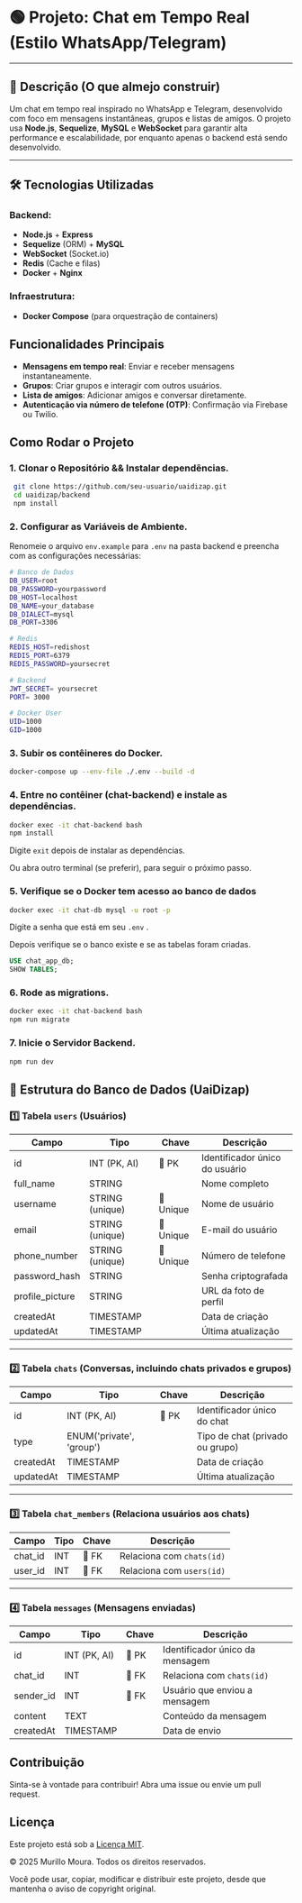 # 🟢 **Projeto: Chat em Tempo Real (Estilo WhatsApp/Telegram)**

---

## 📌 **Descrição (O que almejo construir)**

Um chat em tempo real inspirado no WhatsApp e Telegram, desenvolvido com foco em mensagens instantâneas, grupos e listas de amigos. O projeto usa **Node.js**, **Sequelize**, **MySQL** e **WebSocket** para garantir alta performance e escalabilidade, por enquanto apenas o backend está sendo desenvolvido.

---

## 🛠 **Tecnologias Utilizadas**

### Backend:

- **Node.js** + **Express**
- **Sequelize** (ORM) + **MySQL**
- **WebSocket** (Socket.io)
- **Redis** (Cache e filas)
- **Docker** + **Nginx**

### Infraestrutura:

- **Docker Compose** (para orquestração de containers)

## Funcionalidades Principais

- **Mensagens em tempo real**: Enviar e receber mensagens instantaneamente.
- **Grupos**: Criar grupos e interagir com outros usuários.
- **Lista de amigos**: Adicionar amigos e conversar diretamente.
- **Autenticação via número de telefone (OTP)**: Confirmação via Firebase ou Twilio.

## Como Rodar o Projeto

### 1. Clonar o Repositório && Instalar dependências.

```bash
 git clone https://github.com/seu-usuario/uaidizap.git
 cd uaidizap/backend
 npm install
```

### 2. Configurar as Variáveis de Ambiente.

Renomeie o arquivo `env.example` para `.env` na pasta backend e preencha com as configurações necessárias:

```bash
# Banco de Dados
DB_USER=root
DB_PASSWORD=yourpassword
DB_HOST=localhost
DB_NAME=your_database
DB_DIALECT=mysql
DB_PORT=3306

# Redis
REDIS_HOST=redishost
REDIS_PORT=6379
REDIS_PASSWORD=yoursecret

# Backend
JWT_SECRET= yoursecret
PORT= 3000

# Docker User
UID=1000
GID=1000
```

### 3. Subir os contêineres do Docker.

```bash
docker-compose up --env-file ./.env --build -d
```

### 4. Entre no contêiner (chat-backend) e instale as dependências.

```bash
docker exec -it chat-backend bash
npm install
```

Digite `exit` depois de instalar as dependências.

Ou abra outro terminal (se preferir), para seguir o próximo passo.

### 5. Verifique se o Docker tem acesso ao banco de dados

```bash
docker exec -it chat-db mysql -u root -p
```

Digite a senha que está em seu `.env` .

Depois verifique se o banco existe e se as tabelas foram criadas.

```sql
USE chat_app_db;
SHOW TABLES;
```

### 6. Rode as migrations.

```bash
docker exec -it chat-backend bash
npm run migrate
```

### 7. Inicie o Servidor Backend.

```bash
npm run dev
```

## **📌 Estrutura do Banco de Dados (UaiDizap)**

### **1️⃣ Tabela `users` (Usuários)**

| Campo | Tipo | Chave | Descrição |
| --- | --- | --- | --- |
| id | INT (PK, AI) | 🔑 PK | Identificador único do usuário |
| full_name | STRING |  | Nome completo |
| username | STRING (unique) | 🔑 Unique | Nome de usuário |
| email | STRING (unique) | 🔑 Unique | E-mail do usuário |
| phone_number | STRING (unique) | 🔑 Unique | Número de telefone |
| password_hash | STRING |  | Senha criptografada |
| profile_picture | STRING |  | URL da foto de perfil |
| createdAt | TIMESTAMP |  | Data de criação |
| updatedAt | TIMESTAMP |  | Última atualização |

---

### **2️⃣ Tabela `chats` (Conversas, incluindo chats privados e grupos)**

| Campo | Tipo | Chave | Descrição |
| --- | --- | --- | --- |
| id | INT (PK, AI) | 🔑 PK | Identificador único do chat |
| type | ENUM('private', 'group') |  | Tipo de chat (privado ou grupo) |
| createdAt | TIMESTAMP |  | Data de criação |
| updatedAt | TIMESTAMP |  | Última atualização |

---

### **3️⃣ Tabela `chat_members` (Relaciona usuários aos chats)**

| Campo | Tipo | Chave | Descrição |
| --- | --- | --- | --- |
| chat_id | INT | 🔑 FK | Relaciona com `chats(id)` |
| user_id | INT | 🔑 FK | Relaciona com `users(id)` |

---

### **4️⃣ Tabela `messages` (Mensagens enviadas)**

| Campo | Tipo | Chave | Descrição |
| --- | --- | --- | --- |
| id | INT (PK, AI) | 🔑 PK | Identificador único da mensagem |
| chat_id | INT | 🔑 FK | Relaciona com `chats(id)` |
| sender_id | INT | 🔑 FK | Usuário que enviou a mensagem |
| content | TEXT |  | Conteúdo da mensagem |
| createdAt | TIMESTAMP |  | Data de envio |

## Contribuição

Sinta-se à vontade para contribuir! Abra uma issue ou envie um pull request.

## Licença

Este projeto está sob a [Licença MIT](./LICENSE).

© 2025 Murillo Moura. Todos os direitos reservados.

Você pode usar, copiar, modificar e distribuir este projeto, desde que mantenha o aviso de copyright original.